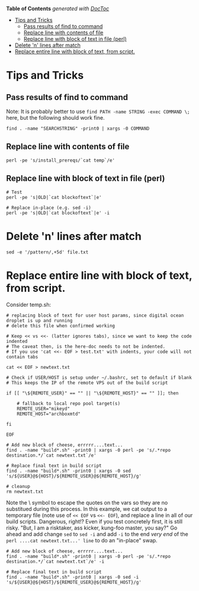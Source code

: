 <!-- START doctoc generated TOC please keep comment here to allow auto update -->
<!-- DON'T EDIT THIS SECTION, INSTEAD RE-RUN doctoc TO UPDATE -->
**Table of Contents**  *generated with [DocToc](https://github.com/thlorenz/doctoc)*

- [Tips and Tricks](#tips-and-tricks)
  - [Pass results of find to command](#pass-results-of-find-to-command)
  - [Replace line with contents of file](#replace-line-with-contents-of-file)
  - [Replace line with block of text in file (perl)](#replace-line-with-block-of-text-in-file-perl)
- [Delete 'n' lines after match](#delete-n-lines-after-match)
- [Replace entire line with block of text, from script.](#replace-entire-line-with-block-of-text-from-script)

<!-- END doctoc generated TOC please keep comment here to allow auto update -->

# Tips and Tricks

## Pass results of find to command
Note: It is probably better to use `find PATH -name STRING -exec COMMAND \;` here, but the following should work fine.

```
find . -name "SEARCHSTRING" -print0 | xargs -0 COMMAND
```

## Replace line with contents of file

```
perl -pe 's/install_prereqs/`cat temp`/e'
```

## Replace line with block of text in file (perl)

```
# Test
perl -pe 's|OLD|`cat blockoftext`|e' 

# Replace in-place (e.g. sed -i)
perl -pe 's|OLD|`cat blockoftext`|e' -i
```

# Delete 'n' lines after match
```
sed -e '/pattern/,+5d' file.txt
```

# Replace entire line with block of text, from script.

Consider temp.sh:

```
# replacing block of text for user host params, since digital ocean droplet is up and running
# delete this file when confirmed working

# Keep << vs <<- (latter ignores tabs), since we want to keep the code indented
# The caveat then, is the here-doc needs to not be indented.
# If you use 'cat <<- EOF > test.txt' with indents, your code will not contain tabs

cat << EOF > newtext.txt

# Check if USER/HOST is setup under ~/.bashrc, set to default if blank
# This keeps the IP of the remote VPS out of the build script

if [[ "\${REMOTE_USER}" == "" || "\${REMOTE_HOST}" == "" ]]; then

	# fallback to local repo pool target(s)
	REMOTE_USER="mikeyd"
	REMOTE_HOST="archboxmtd"

fi

EOF

# Add new block of cheese, errrrr....text...
find . -name "build*.sh" -print0 | xargs -0 perl -pe 's/.*repo destination.*/`cat newtext.txt`/e'

# Replace final text in build script
find . -name "build*.sh" -print0 | xargs -0 sed 's/${USER}@${HOST}/${REMOTE_USER}@${REMOTE_HOST}/g'

# cleanup 
rm newtext.txt
```

Note the \ symbol to escape the quotes on the vars so they are no substitued during this process. In this example, we cat output to a temporary file (note use of `<< EOF` vs `<<- EOF`), and replace a line in all of our build scripts. Dangerous, right!? Even if you test concretely first, it is still risky. "But, I am a risktaker, ass kicker, kung-foo master, you say?" Go ahead and add change `sed` to `sed -i` and add `-i` to the end _very end_ of the `perl ....cat newtext.txt...' line` to do an "in-place" swap. 

```
# Add new block of cheese, errrrr....text...
find . -name "build*.sh" -print0 | xargs -0 perl -pe 's/.*repo destination.*/`cat newtext.txt`/e' -i

# Replace final text in build script
find . -name "build*.sh" -print0 | xargs -0 sed -i 's/${USER}@${HOST}/${REMOTE_USER}@${REMOTE_HOST}/g'
```
